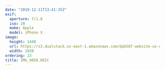 ```yaml
---
date: "2019-12-11T13:41:35Z"
exif:
  aperture: f/1.8
  iso: 20
  make: Apple
  model: iPhone X
image:
  height: 1440
  url: https://s3.dualstack.us-east-1.amazonaws.com/dpb587-website-us-east-1/asset/gallery/2019-south-america/ef827afb-37a3-06c6-d98f-9c321c9e94f4~1920.jpg
  width: 1920
ordering: 23
title: IMG_9058.HEIC
---
```


